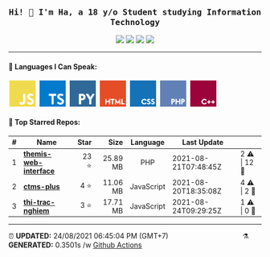 <h3 align="center"><samp>Hi! 👋 I'm Ha, a 18 y/o Student studying Information Technology</samp></h3>
<div align="center">
	<img src="https://img.shields.io/badge/20-STARS-8cecff?style=for-the-badge">
	<img src="https://img.shields.io/badge/7-REPOS-f2e174?style=for-the-badge">
	<img src="https://img.shields.io/badge/6-FOLLOWERS-ff9eb6?style=for-the-badge">
	<img src="https://estruyf-github.azurewebsites.net/api/VisitorHit?user=belivipro9x99&repo=belivipro9x99&countColor=#ff85c8">
</div>

<hr>

<h4>🧬 Languages I Can Speak:</h4>
<span>
	<img style="margin: 0 2px" width="52" src="assets/icons/js.png" title="JavaScript">
	<img style="margin: 0 2px" width="52" src="assets/icons/ts.png" title="TypeScript">
	<img style="margin: 0 2px" width="52" src="assets/icons/py.png" title="Python">
	<img style="margin: 0 2px" width="52" src="assets/icons/html.png" title="Hypertext Markup Language">
	<img style="margin: 0 2px" width="52" src="assets/icons/css.png" title="Cascading Style Sheets">
	<img style="margin: 0 2px" width="52" src="assets/icons/php.png" title="Hypertext Preprocessor">
	<img style="margin: 0 2px" width="52" src="assets/icons/cpp.png" title="C++">
</span>

<h4>🥇 Top Starred Repos:</h4>

|#|Name|Star|Size|Language|Last Update||
|---|---|---:|---:|:---:|---|--|
|1|**[themis-web-interface](https://github.com/belivipro9x99/themis-web-interface)**|23 ⭐|25.89 MB|PHP|2021-08-21T07:48:45Z|2 ⚠  \|  12 🍴|
|2|**[ctms-plus](https://github.com/belivipro9x99/ctms-plus)**|4 ⭐|11.06 MB|JavaScript|2021-08-20T18:35:08Z|4 ⚠  \|  2 🍴|
|3|**[thi-trac-nghiem](https://github.com/belivipro9x99/thi-trac-nghiem)**|3 ⭐|17.71 MB|JavaScript|2021-08-24T09:29:25Z|1 ⚠  \|  0 🍴|


<hr>

<span style="clear: both">
	<span align="left">⏰ <b>UPDATED:</b> 24/08/2021 06:45:04 PM (GMT+7)</span>
	<span>&emsp;&emsp;&emsp;&emsp;&emsp;&emsp;&emsp;&emsp;&emsp;&emsp;</span>
	<span align="right">⚗ <b>GENERATED:</b> 0.3501s /w <a href="https://github.com/belivipro9x99/belivipro9x99/actions" target="_blank">Github Actions</a></span>
</span>